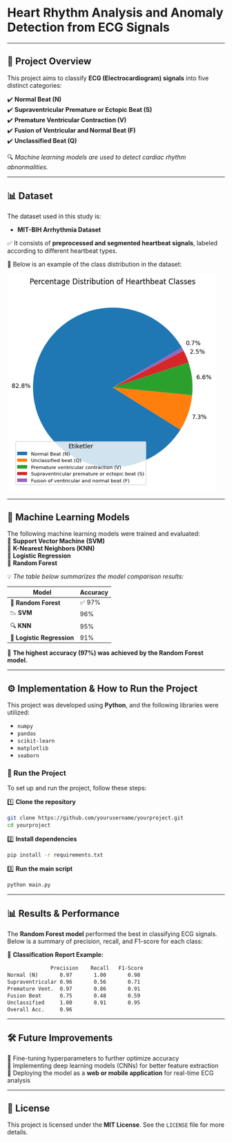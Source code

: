 # **Heart Rhythm Analysis and Anomaly Detection from ECG Signals**  

---

## **📖 Project Overview**  
This project aims to classify **ECG (Electrocardiogram) signals** into five distinct categories:  

✔️ **Normal Beat (N)**  
✔️ **Supraventricular Premature or Ectopic Beat (S)**  
✔️ **Premature Ventricular Contraction (V)**  
✔️ **Fusion of Ventricular and Normal Beat (F)**  
✔️ **Unclassified Beat (Q)**  

🔍 *Machine learning models are used to detect cardiac rhythm abnormalities.*  

---

## **📊 Dataset**  
The dataset used in this study is:  
- **MIT-BIH Arrhythmia Dataset**  

✅ It consists of **preprocessed and segmented heartbeat signals**, labeled according to different heartbeat types.  

📌 Below is an example of the class distribution in the dataset:  

![Class Distribution](Images/sınıfların_dağılımı.png)  

---

## **🧠 Machine Learning Models**  
The following machine learning models were trained and evaluated:  
🔹 **Support Vector Machine (SVM)**  
🔹 **K-Nearest Neighbors (KNN)**  
🔹 **Logistic Regression**  
🔹 **Random Forest**  

💡 *The table below summarizes the model comparison results:*  

| Model  | Accuracy |
|--------|----------|
| 🌲 **Random Forest** | ✅ 97% |
| 📉 **SVM**          | 96% |
| 🔍 **KNN**          | 95% |
| 🧮 **Logistic Regression** | 91% |

📌 **The highest accuracy (97%) was achieved by the Random Forest model.**  

---

## **⚙️ Implementation & How to Run the Project**  
This project was developed using **Python**, and the following libraries were utilized:  
- `numpy`  
- `pandas`  
- `scikit-learn`  
- `matplotlib`  
- `seaborn`  

### **🚀 Run the Project**  
To set up and run the project, follow these steps:

1️⃣ **Clone the repository**  
```bash
git clone https://github.com/yourusername/yourproject.git
cd yourproject
```
2️⃣ **Install dependencies**  
```bash
pip install -r requirements.txt
```
3️⃣ **Run the main script**  
```bash
python main.py
```

---

## **📊 Results & Performance**  
The **Random Forest model** performed the best in classifying ECG signals. Below is a summary of precision, recall, and F1-score for each class:  

📌 **Classification Report Example:**  
```
              Precision    Recall   F1-Score
Normal (N)       0.97       1.00       0.98
Supraventricular 0.96       0.56       0.71
Premature Vent.  0.97       0.86       0.91
Fusion Beat      0.75       0.48       0.59
Unclassified     1.00       0.91       0.95
Overall Acc.     0.96
```

---

## **🛠️ Future Improvements**  
🔹 Fine-tuning hyperparameters to further optimize accuracy  
🔹 Implementing deep learning models (CNNs) for better feature extraction  
🔹 Deploying the model as a **web or mobile application** for real-time ECG analysis  

---

## **📜 License**  
This project is licensed under the **MIT License**. See the `LICENSE` file for more details.  
